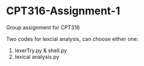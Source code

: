 # CPT316-Assignment-1
Group assignment for CPT316

Two codes for lexcial analysis, can choose either one:
1. lexerTry.py & shell.py 
2. lexical analysis.py

